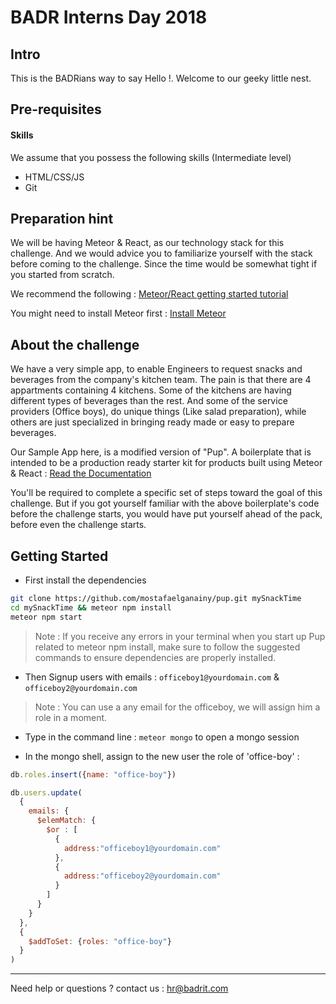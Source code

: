 # BADR Interns Day 2018
## Intro
This is the BADRians way to say Hello !. Welcome to our geeky little nest.

## Pre-requisites 
#### Skills
We assume that you possess the following skills (Intermediate level)
- HTML/CSS/JS 
- Git 

## Preparation hint
We will be having Meteor & React, as our technology stack for this challenge. And we would advice you to familiarize yourself with the stack before coming to the challenge. Since the time would be somewhat tight if you started from scratch. 

We recommend the following : 
[Meteor/React getting started tutorial](https://www.meteor.com/tutorials/react/creating-an-app)

You might need to install Meteor first : [Install Meteor](https://www.meteor.com/install)


## About the challenge
We have a very simple app, to enable Engineers to request snacks and beverages from the company's kitchen team. The pain is that there are 4 appartments containing 4 kitchens. Some of the kitchens are having different types of beverages than the rest. And some of the service providers (Office boys), do unique things (Like salad preparation), while others are just specialized in bringing ready made or easy to prepare beverages. 

Our Sample App here, is a modified version of "Pup". A boilerplate that is intended to be a production ready starter kit for products built using Meteor & React : [Read the Documentation](http://cleverbeagle.com/pup)

You'll be required to complete a specific set of steps toward the goal of this challenge. But if you got yourself familiar with the above boilerplate's code before the challenge starts, you would have put yourself ahead of the pack, before even the challenge starts.

## Getting Started 
- First install the dependencies
```Bash
git clone https://github.com/mostafaelganainy/pup.git mySnackTime
cd mySnackTime && meteor npm install
meteor npm start
```

> Note : If you receive any errors in your terminal when you start up Pup related to meteor npm install, make sure to follow the suggested commands to ensure dependencies are properly installed.

- Then Signup users with emails : `officeboy1@yourdomain.com` & `officeboy2@yourdomain.com`
> Note : You can use a any email for the officeboy, we will assign him a role in a moment.

- Type in the command line : `meteor mongo` to open a mongo session

- In the mongo shell, assign to the new user the role of 'office-boy' :

```JavaScript
db.roles.insert({name: "office-boy"})

db.users.update(
  {
    emails: {
      $elemMatch: { 
        $or : [
          {
            address:"officeboy1@yourdomain.com"
          },
          {
            address:"officeboy2@yourdomain.com"
          }
        ]
      }
    }
  }, 
  {
    $addToSet: {roles: "office-boy"}
  }
)
```


---

Need help or questions ? contact us : hr@badrit.com
